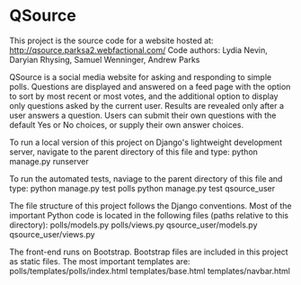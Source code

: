 # QSource

This project is the source code for a website hosted at: http://qsource.parksa2.webfactional.com/
Code authors: Lydia Nevin, Daryian Rhysing, Samuel Wenninger, Andrew Parks

QSource is a social media website for asking and responding to simple polls. Questions are displayed
and answered on a feed page with the option to sort by most recent or most votes, and the additional
option to display only questions asked by the current user. Results are revealed only after a user 
answers a question. Users can submit their own questions with the default Yes or No choices, or 
supply their own answer choices. 

To run a local version of this project on Django's lightweight development server, navigate to 
the parent directory of this file and type: 
python manage.py runserver

To run the automated tests, naviage to the parent directory of this file and type:
python manage.py test polls
python manage.py test qsource_user

The file structure of this project follows the Django conventions. Most of the important Python code 
is located in the following files (paths relative to this directory): 
polls/models.py
polls/views.py
qsource_user/models.py
qsource_user/views.py

The front-end runs on Bootstrap. Bootstrap files are included in this project as static files. 
The most important templates are:
polls/templates/polls/index.html
templates/base.html
templates/navbar.html
